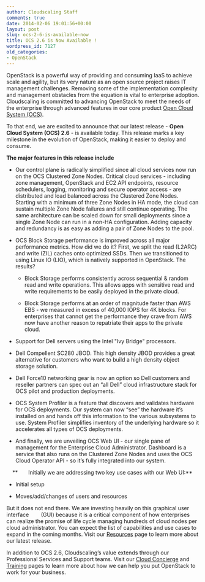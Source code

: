 ```yaml
---
author: Cloudscaling Staff
comments: true
date: 2014-02-06 19:01:56+00:00
layout: post
slug: ocs-2-6-is-available-now
title: OCS 2.6 is Now Available !
wordpress_id: 7127
old_categories:
- OpenStack
---
```





OpenStack is a powerful way of providing and consuming IaaS to achieve scale and agility, but its very nature as an open source project raises IT management challenges. Removing some of the implementation complexity and management obstacles from the equation is vital to enterprise adoption. Cloudscaling is committed to advancing OpenStack to meet the needs of the enterprise through advanced features in our core product [Open Cloud System (OCS)](http://www.cloudscaling.com/products/ocs-system-overview/).




To that end, we are excited to announce that our latest release - **Open Cloud System (OCS) 2.6** - is available today. This release marks a key milestone in the evolution of OpenStack, making it easier to deploy and consume.




**The major features in this release include**





	
  * Our control plane is radically simplified since all cloud services now run on the OCS Clustered Zone Nodes. Critical cloud services - including zone management, OpenStack and EC2 API endpoints, resource schedulers, logging, monitoring and secure operator access - are distributed and load balanced across the Clustered Zone Nodes. Starting with a minimum of three Zone Nodes in HA mode, the cloud can sustain multiple Zone Node failures and still continue operating. The same architecture can be scaled down for small deployments since a single Zone Node can run in a non-HA configuration. Adding capacity and redundancy is as easy as adding a pair of Zone Nodes to the pool.

	
  * OCS Block Storage performance is improved across all major performance metrics. How did we do it? First, we split the read (L2ARC) and write (ZIL) caches onto optimized SSDs. Then we transitioned to using Linux IO (LIO), which is natively supported in OpenStack. The results?

	
    * Block Storage performs consistently across sequential & random read and write operations. This allows apps with sensitive read and write requirements to be easily deployed in the private cloud.

	
    * Block Storage performs at an order of magnitude faster than AWS EBS - we measured in excess of 40,000 IOPS for 4K blocks. For enterprises that cannot get the performance they crave from AWS now have another reason to repatriate their apps to the private cloud.




	
  * Support for Dell servers using the Intel "Ivy Bridge" processors.

	
  * Dell Compellent SC280 JBOD. This high density JBOD provides a great alternative for customers who want to build a high density object storage solution.

	
  * Dell Force10 networking gear is now an option so Dell customers and reseller partners can spec out an “all Dell” cloud infrastructure stack for OCS pilot and production deployments.

	
  * OCS System Profiler is a feature that discovers and validates hardware for OCS deployments. Our system can now “see” the hardware it’s installed on and hands off this information to the various subsystems to use. System Profiler simplifies inventory of the underlying hardware so it accelerates all types of OCS deployments.

	
  * And finally, we are unveiling OCS Web UI - our single pane of management for the Enterprise Cloud Administrator. Dashboard is a service that also runs on the Clustered Zone Nodes and uses the OCS Cloud Operator API - so it’s fully integrated into our system.




    **       Initially we are addressing two key use cases with our Web UI:**





	
  * Initial setup

	
  * Moves/add/changes of users and resources




But it does not end there. We are investing heavily on this graphical user interface        (GUI) because it is a critical component of how enterprises can realize the promise of life cycle managing hundreds of cloud nodes per cloud administrator. You can expect the list of capabilities and use cases to expand in the coming months. Visit our [Resources](/resources/) page to learn more about our latest release.




In addition to OCS 2.6, Cloudscaling’s value extends through our Professional Services and Support teams. Visit our [Cloud Concierge](/services/cloud-concierge-services/) and [Training](https://www.cloudscaling.com/services/training/) pages to learn more about how we can help you put OpenStack to work for your business.



